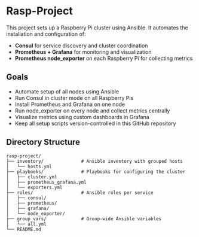 # Rasp-Project

This project sets up a Raspberry Pi cluster using Ansible. It automates the installation and configuration of:

- **Consul** for service discovery and cluster coordination
- **Prometheus + Grafana** for monitoring and visualization
- **Prometheus node_exporter** on each Raspberry Pi for collecting metrics

## Goals

- Automate setup of all nodes using Ansible
- Run Consul in cluster mode on all Raspberry Pis
- Install Prometheus and Grafana on one node
- Run node_exporter on every node and collect metrics centrally
- Visualize metrics using custom dashboards in Grafana
- Keep all setup scripts version-controlled in this GitHub repository


## Directory Structure

```text
rasp-project/
├── inventory/              # Ansible inventory with grouped hosts
│   └── hosts.yml
├── playbooks/              # Playbooks for configuring the cluster
│   ├── cluster.yml
│   ├── prometheus_grafana.yml
│   └── exporters.yml
├── roles/                  # Ansible roles per service
│   ├── consul/
│   ├── prometheus/
│   ├── grafana/
│   └── node_exporter/
├── group_vars/             # Group-wide Ansible variables
│   └── all.yml
└── README.md
